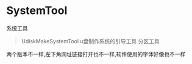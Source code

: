 # SystemTool
系统工具
>UdiskMakeSystemTool
u盘制作系统的引导工具
>分区工具

两个版本不一样,左下角网址链接打开也不一样,软件使用的字体好像也不一样     </br>


